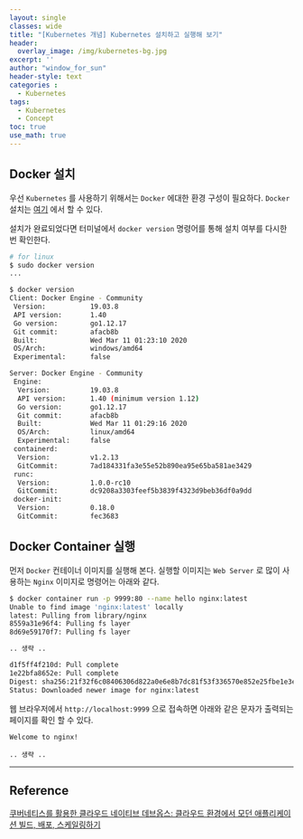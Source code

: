 ```yaml
--- 
layout: single
classes: wide
title: "[Kubernetes 개념] Kubernetes 설치하고 실행해 보기"
header:
  overlay_image: /img/kubernetes-bg.jpg
excerpt: ''
author: "window_for_sun"
header-style: text
categories :
  - Kubernetes
tags:
  - Kubernetes
  - Concept
toc: true
use_math: true
---  
```


## Docker 설치
우선 `Kubernetes` 를 사용하기 위해서는 `Docker` 에대한 환경 구성이 필요하다. 
`Docker` 설치는 [여기](https://docs.docker.com/get-docker/)
에서 할 수 있다.  

설치가 완료되었다면 터미널에서 `docker version` 명령어를 통해 설치 여부를 다시한번 확인한다. 

```bash
# for linux
$ sudo docker version
...

$ docker version
Client: Docker Engine - Community
 Version:           19.03.8
 API version:       1.40
 Go version:        go1.12.17
 Git commit:        afacb8b
 Built:             Wed Mar 11 01:23:10 2020
 OS/Arch:           windows/amd64
 Experimental:      false

Server: Docker Engine - Community
 Engine:
  Version:          19.03.8
  API version:      1.40 (minimum version 1.12)
  Go version:       go1.12.17
  Git commit:       afacb8b
  Built:            Wed Mar 11 01:29:16 2020
  OS/Arch:          linux/amd64
  Experimental:     false
 containerd:
  Version:          v1.2.13
  GitCommit:        7ad184331fa3e55e52b890ea95e65ba581ae3429
 runc:
  Version:          1.0.0-rc10
  GitCommit:        dc9208a3303feef5b3839f4323d9beb36df0a9dd
 docker-init:
  Version:          0.18.0
  GitCommit:        fec3683

```  

## Docker Container 실행
먼저 `Docker` 컨테이너 이미지를 실행해 본다. 
실행할 이미지는 `Web Server` 로 많이 사용하는 `Nginx` 이미지로 명령어는 아래와 같다.

```bash
$ docker container run -p 9999:80 --name hello nginx:latest
Unable to find image 'nginx:latest' locally
latest: Pulling from library/nginx
8559a31e96f4: Pulling fs layer
8d69e59170f7: Pulling fs layer

.. 생략 ..

d1f5ff4f210d: Pull complete
1e22bfa8652e: Pull complete
Digest: sha256:21f32f6c08406306d822a0e6e8b7dc81f53f336570e852e25fbe1e3e3d0d0133
Status: Downloaded newer image for nginx:latest

```  

웹 브라우저에서 `http://localhost:9999` 으로 접속하면 아래와 같은 문자가 출력되는 페이지를 확인 할 수 있다. 

```
Welcome to nginx!

.. 생략 ..
```  




---
## Reference
[쿠버네티스를 활용한 클라우드 네이티브 데브옵스: 클라우드 환경에서 모던 애플리케이션 빌드, 배포, 스케일링하기](https://play.google.com/store/books/details/%EC%A1%B4_%EC%96%B4%EB%9F%B0%EB%93%A4_%EC%BF%A0%EB%B2%84%EB%84%A4%ED%8B%B0%EC%8A%A4%EB%A5%BC_%ED%99%9C%EC%9A%A9%ED%95%9C_%ED%81%B4%EB%9D%BC%EC%9A%B0%EB%93%9C_%EB%84%A4%EC%9D%B4%ED%8B%B0%EB%B8%8C_%EB%8D%B0%EB%B8%8C%EC%98%B5%EC%8A%A4?id=_p_HDwAAQBAJ&hl=ko)
